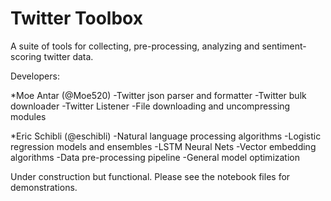 
# Twitter Toolbox

A suite of tools for collecting, pre-processing, analyzing and sentiment-scoring twitter data.

Developers:
 
  *Moe Antar (@Moe520)
    -Twitter json parser and formatter
    -Twitter bulk downloader 
    -Twitter Listener 
    -File downloading and uncompressing modules
    
  *Eric Schibli (@eschibli)
    -Natural language processing algorithms
    -Logistic regression models and ensembles
    -LSTM Neural Nets
    -Vector embedding algorithms
    -Data pre-processing pipeline
    -General model optimization

Under construction but functional. Please see the notebook files for demonstrations.  
